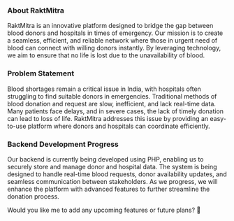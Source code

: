 ### **About RaktMitra**  
RaktMitra is an innovative platform designed to bridge the gap between blood donors and hospitals in times of emergency. Our mission is to create a seamless, efficient, and reliable network where those in urgent need of blood can connect with willing donors instantly. By leveraging technology, we aim to ensure that no life is lost due to the unavailability of blood.  

### **Problem Statement**  
Blood shortages remain a critical issue in India, with hospitals often struggling to find suitable donors in emergencies. Traditional methods of blood donation and request are slow, inefficient, and lack real-time data. Many patients face delays, and in severe cases, the lack of timely donation can lead to loss of life. RaktMitra addresses this issue by providing an easy-to-use platform where donors and hospitals can coordinate efficiently.  

### **Backend Development Progress**  
Our backend is currently being developed using PHP, enabling us to securely store and manage donor and hospital data. The system is being designed to handle real-time blood requests, donor availability updates, and seamless communication between stakeholders. As we progress, we will enhance the platform with advanced features to further streamline the donation process.  

Would you like me to add any upcoming features or future plans? 🚀